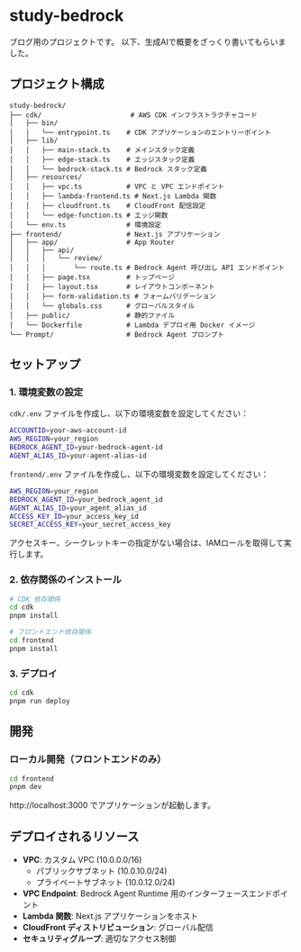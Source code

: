 # study-bedrock

ブログ用のプロジェクトです。
以下、生成AIで概要をざっくり書いてもらいました。

## プロジェクト構成

```
study-bedrock/
├── cdk/                      # AWS CDK インフラストラクチャコード
│   ├── bin/
│   │   └── entrypoint.ts    # CDK アプリケーションのエントリーポイント
│   ├── lib/
│   │   ├── main-stack.ts    # メインスタック定義
│   │   ├── edge-stack.ts    # エッジスタック定義
│   │   └── bedrock-stack.ts # Bedrock スタック定義
│   ├── resources/
│   │   ├── vpc.ts           # VPC と VPC エンドポイント
│   │   ├── lambda-frontend.ts # Next.js Lambda 関数
│   │   ├── cloudfront.ts    # CloudFront 配信設定
│   │   └── edge-function.ts # エッジ関数
│   └── env.ts               # 環境設定
├── frontend/                # Next.js アプリケーション
│   ├── app/                 # App Router
│   │   ├── api/
│   │   │   └── review/
│   │   │       └── route.ts # Bedrock Agent 呼び出し API エンドポイント
│   │   ├── page.tsx         # トップページ
│   │   ├── layout.tsx       # レイアウトコンポーネント
│   │   ├── form-validation.ts # フォームバリデーション
│   │   └── globals.css      # グローバルスタイル
│   ├── public/              # 静的ファイル
│   └── Dockerfile           # Lambda デプロイ用 Docker イメージ
└── Prompt/                  # Bedrock Agent プロンプト
```

## セットアップ

### 1. 環境変数の設定

`cdk/.env` ファイルを作成し、以下の環境変数を設定してください：

```bash
ACCOUNTID=your-aws-account-id
AWS_REGION=your_region
BEDROCK_AGENT_ID=your-bedrock-agent-id
AGENT_ALIAS_ID=your-agent-alias-id
```

`frontend/.env` ファイルを作成し、以下の環境変数を設定してください：

```bash
AWS_REGION=your_region
BEDROCK_AGENT_ID=your_bedrock_agent_id
AGENT_ALIAS_ID=your_agent_alias_id
ACCESS_KEY_ID=your_access_key_id
SECRET_ACCESS_KEY=your_secret_access_key
```

アクセスキー、シークレットキーの指定がない場合は、IAMロールを取得して実行します。

### 2. 依存関係のインストール

```bash
# CDK 依存関係
cd cdk
pnpm install

# フロントエンド依存関係
cd frontend
pnpm install
```

### 3. デプロイ

```bash
cd cdk
pnpm run deploy
```

## 開発

### ローカル開発（フロントエンドのみ）

```bash
cd frontend
pnpm dev
```

http://localhost:3000 でアプリケーションが起動します。


## デプロイされるリソース

- **VPC**: カスタム VPC (10.0.0.0/16)
  - パブリックサブネット (10.0.10.0/24)
  - プライベートサブネット (10.0.12.0/24)
- **VPC Endpoint**: Bedrock Agent Runtime 用のインターフェースエンドポイント
- **Lambda 関数**: Next.js アプリケーションをホスト
- **CloudFront ディストリビューション**: グローバル配信
- **セキュリティグループ**: 適切なアクセス制御

